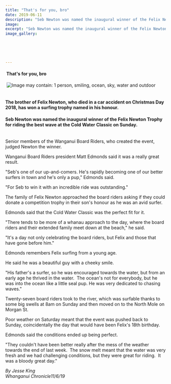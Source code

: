 ```yaml
---
title: "That's for you, bro"
date: 2019-06-11
description: "Seb Newton was named the inaugural winner of the Felix Newton Trophy for riding the best wave at the Cold Water..."
image: 
excerpt: "Seb Newton was named the inaugural winner of the Felix Newton Trophy for riding the best wave at the Cold Water Classic on Sunday."
image_gallery:
    
    
    
    
    
---
```


<h4>&nbsp;That's for you, bro</h4>
<p>&nbsp;<img src="https://scontent-syd2-1.xx.fbcdn.net/v/t1.0-9/63027264_2251623464886819_1471983982097727488_n.jpg?_nc_cat=104&amp;_nc_eui2=AeHjn6YoLIyhL5ZRaujo4mU5OSnkbucu7akQbC1Cw46aHRCVOkk8tFBYgJNJLBNi7mM4JHWar021BgAWIo08zM03NAOSiJWudt0Md_eebnpKLg&amp;_nc_ht=scontent-syd2-1.xx&amp;oh=673a8860b10a8012c997b525140acd60&amp;oe=5D7B8C12" alt="Image may contain: 1 person, smiling, ocean, sky, water and outdoor" /></p>
<h4><br />The brother of Felix Newton, who died in a car accident on Christmas Day 2018, has won a surfing trophy named in his honour.</h4>
<h4>Seb Newton was named the inaugural winner of the Felix Newton Trophy for riding the best wave at the Cold Water Classic on Sunday.</h4>
<p><br />Senior members of the Wanganui Board Riders, who created the event, judged Newton the winner.</p>
<p>Wanganui Board Riders president Matt Edmonds said it was a really great result.</p>
<p>"Seb's one of our up-and-comers. He's rapidly becoming one of our better surfers in town and he's only a pup," Edmonds said.</p>
<p>"For Seb to win it with an incredible ride was outstanding."</p>
<p>The family of Felix Newton approached the board riders asking if they could donate a competition trophy in their son's honour as he was an avid surfer.</p>
<p>Edmonds said that the Cold Water Classic was the perfect fit for it.</p>
<p>"There tends to be more of a whanau approach to the day, where the board riders and their extended family meet down at the beach," he said.</p>
<p>"It's a day not only celebrating the board riders, but Felix and those that have gone before him."</p>
<p>Edmonds remembers Felix surfing from a young age.</p>
<p>He said he was a beautiful guy with a cheeky smile.</p>
<p>"His father's a surfer, so he was encouraged towards the water, but from an early age he thrived in the water.&nbsp; The ocean's not for everybody, but he was into the ocean like a little seal pup. He was very dedicated to chasing waves."</p>
<p>Twenty-seven board riders took to the river, which was surfable thanks to some big swells at 8am on Sunday and then moved on to the North Mole on Morgan St.</p>
<p>Poor weather on Saturday meant that the event was pushed back to Sunday, coincidentally the day that would have been Felix's 18th birthday.</p>
<p>Edmonds said the conditions ended up being perfect.</p>
<p>"They couldn't have been better really after the mess of the weather towards the end of last week.&nbsp; The snow melt meant that the water was very fresh and we had challenging conditions, but they were great for riding.&nbsp; It was a bloody great day."</p>
<p><em>By Jesse King</em><br /><em>Whanganui Chronicle11/6/19</em></p>

